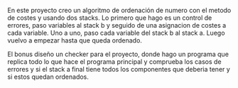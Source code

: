 En este proyecto creo un algoritmo de ordenación de numero con el metodo de costes y usando dos stacks.
Lo primero que hago es un control de errores, paso variables al stack b y seguido de una asignacion de costes a cada variable.
Uno a uno, paso cada variable del stack b al stack a. Luego vuelvo a empezar hasta que queda ordenado.

El bonus diseño un checker para el proyecto, donde hago un programa que replica todo lo que hace el programa principal y comprueba
los casos de errores y si el stack a final tiene todos los componentes que deberia tener y si estos quedan ordenados.
